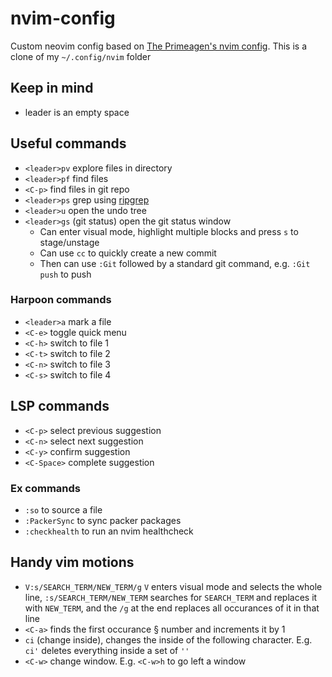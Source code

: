 # nvim-config

Custom neovim config based on [The Primeagen's nvim config](https://youtu.be/w7i4amO_zaE). This is a clone of my `~/.config/nvim` folder

## Keep in mind
- leader is an empty space

## Useful commands
- `<leader>pv` explore files in directory
- `<leader>pf` find files
- `<C-p>` find files in git repo
- `<leader>ps` grep using [ripgrep](https://github.com/BurntSushi/ripgrep)
- `<leader>u` open the undo tree
- `<leader>gs` (git status) open the git status window
  - Can enter visual mode, highlight multiple blocks and press `s` to stage/unstage
  - Can use `cc` to quickly create a new commit
  - Then can use `:Git` followed by a standard git command, e.g. `:Git push` to push

### Harpoon commands
- `<leader>a` mark a file
- `<C-e>` toggle quick menu
- `<C-h>` switch to file 1
- `<C-t>` switch to file 2
- `<C-n>` switch to file 3
- `<C-s>` switch to file 4

## LSP commands
- `<C-p>` select previous suggestion
- `<C-n>` select next suggestion
- `<C-y>` confirm suggestion
- `<C-Space>` complete suggestion

### Ex commands
- `:so` to source a file
- `:PackerSync` to sync packer packages
- `:checkhealth` to run an nvim healthcheck

## Handy vim motions
- `V:s/SEARCH_TERM/NEW_TERM/g` `V` enters visual mode and selects the whole line, `:s/SEARCH_TERM/NEW_TERM` searches for `SEARCH_TERM` and replaces it with `NEW_TERM`, and the `/g` at the end replaces all occurances of it in that line
- `<C-a>` finds the first occurance § number and increments it by 1
- `ci` (change inside), changes the inside of the following character. E.g. `ci'` deletes everything inside a set of `''` 
- `<C-w>` change window. E.g. `<C-w>h` to go left a window
